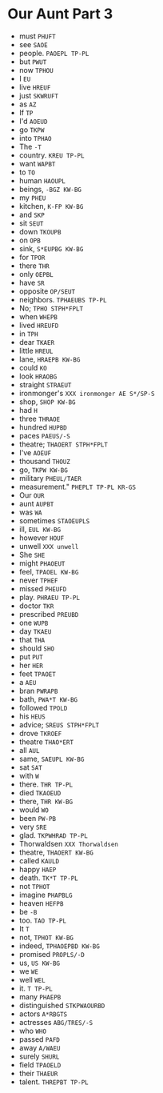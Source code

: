# Our Aunt Part 3

* must `PHUFT`
* see `SAOE`
* people. `PAOEPL TP-PL`
* but `PWUT`
* now `TPHOU`
* I `EU`
* live `HREUF`
* just `SKWRUFT`
* as `AZ`
* If `TP`
* I'd `AOEUD`
* go `TKPW`
* into `TPHAO`
* The `-T`
* country. `KREU TP-PL`
* want `WAPBT`
* to `TO`
* human `HAOUPL`
* beings, `-BGZ KW-BG`
* my `PHEU`
* kitchen, `K-FP KW-BG`
* and `SKP`
* sit `SEUT`
* down `TKOUPB`
* on `OPB`
* sink, `S*EUPBG KW-BG`
* for `TPOR`
* there `THR`
* only `OEPBL`
* have `SR`
* opposite `OP/SEUT`
* neighbors. `TPHAEUBS TP-PL`
* No; `TPHO STPH*FPLT`
* when `WHEPB`
* lived `HREUFD`
* in `TPH`
* dear `TKAER`
* little `HREUL`
* lane, `HRAEPB KW-BG`
* could `KO`
* look `HRAOBG`
* straight `STRAEUT`
* ironmonger's `XXX ironmonger AE S*/SP-S`
* shop, `SHOP KW-BG`
* had `H`
* three `THRAOE`
* hundred `HUPBD`
* paces `PAEUS/-S`
* theatre; `THAOERT STPH*FPLT`
* I've `AOEUF`
* thousand `THOUZ`
* go, `TKPW KW-BG`
* military `PHEUL/TAER`
* measurement." `PHEPLT TP-PL KR-GS`
* Our `OUR`
* aunt `AUPBT`
* was `WA`
* sometimes `STAOEUPLS`
* ill, `EUL KW-BG`
* however `HOUF`
* unwell `XXX unwell`
* She `SHE`
* might `PHAOEUT`
* feel, `TPAOEL KW-BG`
* never `TPHEF`
* missed `PHEUFD`
* play. `PHRAEU TP-PL`
* doctor `TKR`
* prescribed `PREUBD`
* one `WUPB`
* day `TKAEU`
* that `THA`
* should `SHO`
* put `PUT`
* her `HER`
* feet `TPAOET`
* a `AEU`
* bran `PWRAPB`
* bath, `PWA*T KW-BG`
* followed `TPOLD`
* his `HEUS`
* advice; `SREUS STPH*FPLT`
* drove `TKROEF`
* theatre `THAO*ERT`
* all `AUL`
* same, `SAEUPL KW-BG`
* sat `SAT`
* with `W`
* there. `THR TP-PL`
* died `TKAOEUD`
* there, `THR KW-BG`
* would `WO`
* been `PW-PB`
* very `SRE`
* glad. `TKPWHRAD TP-PL`
* Thorwaldsen `XXX Thorwaldsen`
* theatre, `THAOERT KW-BG`
* called `KAULD`
* happy `HAEP`
* death. `TK*T TP-PL`
* not `TPHOT`
* imagine `PHAPBLG`
* heaven `HEFPB`
* be `-B`
* too. `TAO TP-PL`
* It `T`
* not, `TPHOT KW-BG`
* indeed, `TPHAOEPBD KW-BG`
* promised `PROPLS/-D`
* us, `US KW-BG`
* we `WE`
* well `WEL`
* it. `T TP-PL`
* many `PHAEPB`
* distinguished `STKPWAOURBD`
* actors `A*RBGTS`
* actresses `ABG/TRES/-S`
* who `WHO`
* passed `PAFD`
* away `A/WAEU`
* surely `SHURL`
* field `TPAOELD`
* their `THAEUR`
* talent. `THREPBT TP-PL`
